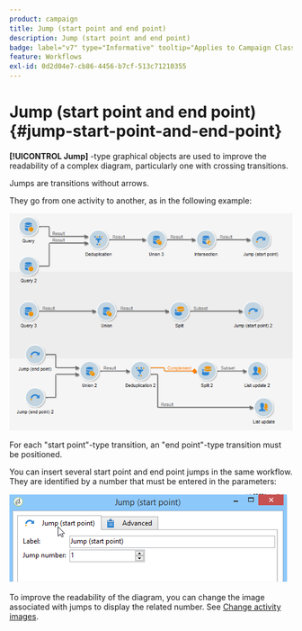 ```yaml
---
product: campaign
title: Jump (start point and end point)
description: Jump (start point and end point)
badge: label="v7" type="Informative" tooltip="Applies to Campaign Classic v7 only"
feature: Workflows
exl-id: 0d2d04e7-cb86-4456-b7cf-513c71210355
---
```

# Jump (start point and end point){#jump-start-point-and-end-point}



 **[!UICONTROL Jump]** -type graphical objects are used to improve the readability of a complex diagram, particularly one with crossing transitions.

Jumps are transitions without arrows.

They go from one activity to another, as in the following example:

![](assets/s_user_segmentation_jump_sample.png)

For each "start point"-type transition, an "end point"-type transition must be positioned.

You can insert several start point and end point jumps in the same workflow. They are identified by a number that must be entered in the parameters:

![](assets/s_user_segmentation_jump_in.png)

To improve the readability of the diagram, you can change the image associated with jumps to display the related number. See [Change activity images](managing-activity-images.md).

